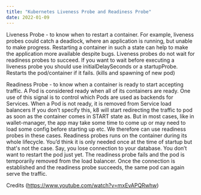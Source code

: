 ```yaml
---
title: "Kubernetes Liveness Probe and Readiness Probe"
date: 2022-01-09
---
```



Liveness Probe - to know when to restart a container. For example, liveness probes could catch a deadlock, where an application is running, but unable to make progress. Restarting a container in such a state can help to make the application more available despite bugs.
Liveness probes do not wait for readiness probes to succeed. If you want to wait before executing a liveness probe you should use initialDelaySeconds or a startupProbe.
Restarts the pod/container if it fails. (kills and spawning of new pod)


Readiness Probe - to know when a container is ready to start accepting traffic. A Pod is considered ready when all of its containers are ready. One use of this signal is to control which Pods are used as backends for Services. When a Pod is not ready, it is removed from Service load balancers
If you don’t specify this, k8 will start redirecting the traffic to pod as soon as the container comes in START state as. But in most cases, like in wallet-manager, the app may take some time to come up or may need to load some config before starting up etc. We therefore can use readiness probes in these cases.
Readiness probes runs on the container during its whole lifecycle. You’d think it is only needed once at the time of startup but that's not the case. Say, you lose connection to your database. You don’t want to restart the pod just yet. The readiness probe fails and the pod is temporarily removed from the load balancer. Once the  connection is established and the readiness probe succeeds, the same pod can again serve the traffic.


Credits (https://www.youtube.com/watch?v=mxEvAPQRwhw)
